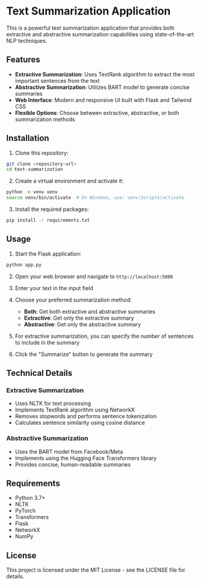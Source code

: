 # Text Summarization Application

This is a powerful text summarization application that provides both extractive and abstractive summarization capabilities using state-of-the-art NLP techniques.

## Features

- **Extractive Summarization**: Uses TextRank algorithm to extract the most important sentences from the text
- **Abstractive Summarization**: Utilizes BART model to generate concise summaries
- **Web Interface**: Modern and responsive UI built with Flask and Tailwind CSS
- **Flexible Options**: Choose between extractive, abstractive, or both summarization methods

## Installation

1. Clone this repository:
```bash
git clone <repository-url>
cd text-summarization
```

2. Create a virtual environment and activate it:
```bash
python -m venv venv
source venv/bin/activate  # On Windows, use: venv\Scripts\activate
```

3. Install the required packages:
```bash
pip install -r requirements.txt
```

## Usage

1. Start the Flask application:
```bash
python app.py
```

2. Open your web browser and navigate to `http://localhost:5000`

3. Enter your text in the input field

4. Choose your preferred summarization method:
   - **Both**: Get both extractive and abstractive summaries
   - **Extractive**: Get only the extractive summary
   - **Abstractive**: Get only the abstractive summary

5. For extractive summarization, you can specify the number of sentences to include in the summary

6. Click the "Summarize" button to generate the summary

## Technical Details

### Extractive Summarization
- Uses NLTK for text processing
- Implements TextRank algorithm using NetworkX
- Removes stopwords and performs sentence tokenization
- Calculates sentence similarity using cosine distance

### Abstractive Summarization
- Uses the BART model from Facebook/Meta
- Implements using the Hugging Face Transformers library
- Provides concise, human-readable summaries

## Requirements

- Python 3.7+
- NLTK
- PyTorch
- Transformers
- Flask
- NetworkX
- NumPy

## License

This project is licensed under the MIT License - see the LICENSE file for details.
